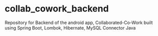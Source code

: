 # collab_cowork_backend

Repository for Backend of the android app, Collaborated-Co-Work built using Spring Boot, Lombok, Hibernate, MySQL Connector Java
